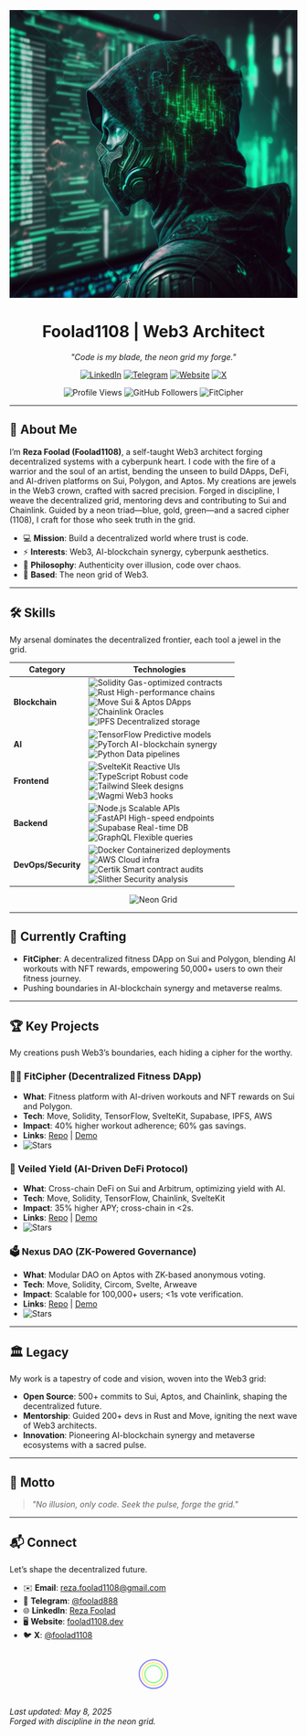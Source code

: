 <p align="center">
  <img src="https://raw.githubusercontent.com/foolad1108/foolad1108/main/image.jpeg" alt="Neon Matrix Cyberpunk Banner" width="600"/>
</p>

<h1 align="center">Foolad1108 | Web3 Architect</h1>

<p align="center">
  <em>"Code is my blade, the neon grid my forge."</em>
</p>

<p align="center">
  <a href="https://www.linkedin.com/in/reza-foolad-0abaab22b"><img src="https://img.shields.io/badge/LinkedIn-%23FFD700.svg?style=flat&logo=linkedin&labelColor=%23FFD700&color=%23FFD700&style=flat-square" alt="LinkedIn"/></a>
  <a href="https://t.me/foolad888"><img src="https://img.shields.io/badge/Telegram-%239932CC.svg?style=flat&logo=telegram&labelColor=%239932CC&color=%23FFD700&style=flat-square" alt="Telegram"/></a>
  <a href="https://foolad1108.dev"><img src="https://img.shields.io/badge/Website-%2300CED1.svg?style=flat&logo=google-chrome&labelColor=%2300CED1&color=%23FFD700&style=flat-square" alt="Website"/></a>
  <a href="https://x.com/foolad1108"><img src="https://img.shields.io/badge/X-%23FF4500.svg?style=flat&logo=x&labelColor=%23FF4500&color=%23FFD700&style=flat-square" alt="X"/></a>
</p>

<p align="center">
  <img src="https://komarev.com/ghpvc/?username=foolad1108&color=brightgreen" alt="Profile Views"/>
  <img src="https://img.shields.io/github/followers/foolad1108?style=social" alt="GitHub Followers"/>
  <img src="https://img.shields.io/badge/Now%20Building-FitCipher-%2300FF00.svg?style=flat&labelColor=%2300FF00&color=%23FFD700&style=flat-square" alt="FitCipher"/>
</p>

---

## 🌌 About Me
I’m **Reza Foolad (Foolad1108)**, a self-taught Web3 architect forging decentralized systems with a cyberpunk heart. I code with the fire of a warrior and the soul of an artist, bending the unseen to build DApps, DeFi, and AI-driven platforms on Sui, Polygon, and Aptos. My creations are jewels in the Web3 crown, crafted with sacred precision. Forged in discipline, I weave the decentralized grid, mentoring devs and contributing to Sui and Chainlink. Guided by a neon triad—blue, gold, green—and a sacred cipher (1108), I craft for those who seek truth in the grid.

- 💻 **Mission**: Build a decentralized world where trust is code.
- ⚡ **Interests**: Web3, AI-blockchain synergy, cyberpunk aesthetics.
- 🧠 **Philosophy**: Authenticity over illusion, code over chaos.
- 📍 **Based**: The neon grid of Web3.

---

## 🛠 Skills
My arsenal dominates the decentralized frontier, each tool a jewel in the grid.

| **Category**         | **Technologies**                                                                 |
|----------------------|---------------------------------------------------------------------------------|
| **Blockchain**       | <img src="https://img.shields.io/badge/Solidity-%23FFD700.svg?style=flat&logo=solidity&labelColor=%23FFD700&color=%23FFD700&style=flat-square" alt="Solidity"/> Gas-optimized contracts<br><img src="https://img.shields.io/badge/Rust-%23FFD700.svg?style=flat&logo=rust&labelColor=%23FFD700&color=%23FFD700&style=flat-square" alt="Rust"/> High-performance chains<br><img src="https://img.shields.io/badge/Move-%23FFD700.svg?style=flat&labelColor=%23FFD700&color=%23FFD700&style=flat-square" alt="Move"/> Sui & Aptos DApps<br><img src="https://img.shields.io/badge/Chainlink-%23FFD700.svg?style=flat&logo=chainlink&labelColor=%23FFD700&color=%23FFD700&style=flat-square" alt="Chainlink"/> Oracles<br><img src="https://img.shields.io/badge/IPFS-%23FFD700.svg?style=flat&logo=ipfs&labelColor=%23FFD700&color=%23FFD700&style=flat-square" alt="IPFS"/> Decentralized storage |
| **AI**               | <img src="https://img.shields.io/badge/TensorFlow-%239932CC.svg?style=flat&logo=tensorflow&labelColor=%239932CC&color=%23FFD700&style=flat-square" alt="TensorFlow"/> Predictive models<br><img src="https://img.shields.io/badge/PyTorch-%239932CC.svg?style=flat&logo=pytorch&labelColor=%239932CC&color=%23FFD700&style=flat-square" alt="PyTorch"/> AI-blockchain synergy<br><img src="https://img.shields.io/badge/Python-%239932CC.svg?style=flat&logo=python&labelColor=%239932CC&color=%23FFD700&style=flat-square" alt="Python"/> Data pipelines |
| **Frontend**         | <img src="https://img.shields.io/badge/SvelteKit-%2300CED1.svg?style=flat&logo=svelte&labelColor=%2300CED1&color=%23FFD700&style=flat-square" alt="SvelteKit"/> Reactive UIs<br><img src="https://img.shields.io/badge/TypeScript-%2300CED1.svg?style=flat&logo=typescript&labelColor=%2300CED1&color=%23FFD700&style=flat-square" alt="TypeScript"/> Robust code<br><img src="https://img.shields.io/badge/TailwindCSS-%2300CED1.svg?style=flat&logo=tailwind-css&labelColor=%2300CED1&color=%23FFD700&style=flat-square" alt="Tailwind"/> Sleek designs<br><img src="https://img.shields.io/badge/Wagmi-%2300CED1.svg?style=flat&labelColor=%2300CED1&color=%23FFD700&style=flat-square" alt="Wagmi"/> Web3 hooks |
| **Backend**          | <img src="https://img.shields.io/badge/Node.js-%23FF4500.svg?style=flat&logo=node.js&labelColor=%23FF4500&color=%23FFD700&style=flat-square" alt="Node.js"/> Scalable APIs<br><img src="https://img.shields.io/badge/FastAPI-%23FF4500.svg?style=flat&logo=fastapi&labelColor=%23FF4500&color=%23FFD700&style=flat-square" alt="FastAPI"/> High-speed endpoints<br><img src="https://img.shields.io/badge/Supabase-%23FF4500.svg?style=flat&logo=supabase&labelColor=%23FF4500&color=%23FFD700&style=flat-square" alt="Supabase"/> Real-time DB<br><img src="https://img.shields.io/badge/GraphQL-%23FF4500.svg?style=flat&logo=graphql&labelColor=%23FF4500&color=%23FFD700&style=flat-square" alt="GraphQL"/> Flexible queries |
| **DevOps/Security**  | <img src="https://img.shields.io/badge/Docker-%23FFD700.svg?style=flat&logo=docker&labelColor=%23FFD700&color=%23FFD700&style=flat-square" alt="Docker"/> Containerized deployments<br><img src="https://img.shields.io/badge/AWS-%23FFD700.svg?style=flat&logo=amazon-aws&labelColor=%23FFD700&color=%23FFD700&style=flat-square" alt="AWS"/> Cloud infra<br><img src="https://img.shields.io/badge/Certik-%23FFD700.svg?style=flat&labelColor=%23FFD700&color=%23FFD700&style=flat-square" alt="Certik"/> Smart contract audits<br><img src="https://img.shields.io/badge/Slither-%23FFD700.svg?style=flat&labelColor=%23FFD700&color=%23FFD700&style=flat-square" alt="Slither"/> Security analysis |

<p align="center">
  <img src="https://img.shields.io/badge/Forged%20in-Neon%20Grid-%2300FF00.svg?style=flat&labelColor=%2300FF00&color=%23FFD700&style=flat-square" alt="Neon Grid"/>
</p>

---

## 🌟 Currently Crafting
- **FitCipher**: A decentralized fitness DApp on Sui and Polygon, blending AI workouts with NFT rewards, empowering 50,000+ users to own their fitness journey.
- Pushing boundaries in AI-blockchain synergy and metaverse realms.

---

## 🏆 Key Projects
My creations push Web3’s boundaries, each hiding a cipher for the worthy.

### 🏋️‍♂️ FitCipher (Decentralized Fitness DApp)
- **What**: Fitness platform with AI-driven workouts and NFT rewards on Sui and Polygon.
- **Tech**: Move, Solidity, TensorFlow, SvelteKit, Supabase, IPFS, AWS
- **Impact**: 40% higher workout adherence; 60% gas savings.
- **Links**: [Repo](https://github.com/foolad1108/fitcipher) | [Demo](https://fitcipher.foolad1108.dev)
- <img src="https://img.shields.io/github/stars/foolad1108/fitcipher?style=social" alt="Stars"/>

### 💸 Veiled Yield (AI-Driven DeFi Protocol)
- **What**: Cross-chain DeFi on Sui and Arbitrum, optimizing yield with AI.
- **Tech**: Move, Solidity, TensorFlow, Chainlink, SvelteKit
- **Impact**: 35% higher APY; cross-chain in <2s.
- **Links**: [Repo](https://github.com/foolad1108/veiled-yield) | [Demo](https://veiled-yield.foolad1108.dev)
- <img src="https://img.shields.io/github/stars/foolad1108/veiled-yield?style=social" alt="Stars"/>

### 🗳️ Nexus DAO (ZK-Powered Governance)
- **What**: Modular DAO on Aptos with ZK-based anonymous voting.
- **Tech**: Move, Solidity, Circom, Svelte, Arweave
- **Impact**: Scalable for 100,000+ users; <1s vote verification.
- **Links**: [Repo](https://github.com/foolad1108/nexus-dao) | [Demo](https://nexus-dao.foolad1108.dev)
- <img src="https://img.shields.io/github/stars/foolad1108/nexus-dao?style=social" alt="Stars"/>

---

## 🏛️ Legacy
My work is a tapestry of code and vision, woven into the Web3 grid:
- **Open Source**: 500+ commits to Sui, Aptos, and Chainlink, shaping the decentralized future.
- **Mentorship**: Guided 200+ devs in Rust and Move, igniting the next wave of Web3 architects.
- **Innovation**: Pioneering AI-blockchain synergy and metaverse ecosystems with a sacred pulse.

---

## 📜 Motto
> *"No illusion, only code. Seek the pulse, forge the grid."*

---

## 📬 Connect
Let’s shape the decentralized future.

- ✉️ **Email**: reza.foolad1108@gmail.com
- 💬 **Telegram**: [@foolad888](https://t.me/foolad888)
- 🌐 **LinkedIn**: [Reza Foolad](https://www.linkedin.com/in/reza-foolad-0abaab22b)
- 🖥️ **Website**: [foolad1108.dev](https://foolad1108.dev)
- 🐦 **X**: [@foolad1108](https://x.com/foolad1108)

<p align="center">
  <!-- Hidden cipher: Base64 encoded "O Lord, hasten the relief of our Imam" -->
  <img src="data:image/png;base64,TyBMb3JkLCBoYXN0ZW4gdGhlIHJlbGllZiBvZiBvdXIgSW1hbQ==" alt="Cipher" style="display:none;"/>
  <!-- Sacred cipher: 1108, guided by the neon triad -->
  <svg width="100" height="60" style="margin: 10px;">
    <circle cx="50" cy="30" r="25" fill="none" stroke="#00f" stroke-width="2" opacity="0.5"/>
    <circle cx="50" cy="30" r="20" fill="none" stroke="#ffd700" stroke-width="2" opacity="0.5"/>
    <circle cx="50" cy="30" r="15" fill="none" stroke="#0f0" stroke-width="2" opacity="0.5"/>
    <text x="42" y="35" fill="#fff" font-size="14" font-family="Arial" opacity="0" class="cipher-text">غ ق ح</text>
    <style>
      svg:hover .cipher-text { opacity: 1; transition: opacity 0.5s; }
    </style>
  </svg>
</p>

*Last updated: May 8, 2025*  
*Forged with discipline in the neon grid.*